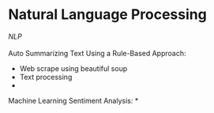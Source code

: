 # Natural Language Processing

_NLP_
\
\
Auto Summarizing Text Using a Rule-Based Approach:
* Web scrape using beautiful soup
* Text processing
* 

Machine Learning Sentiment Analysis:
* 
